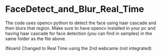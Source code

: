 # FaceDetect_and_Blur_Real_Time
The code uses opencv python to detect the face using haar cascade and then blurs that region.
Make sure to have opencv installed in your pc and having haar cascade for face detection (you can find in samples) in the 
same folder as the file above.

(Noam) Changed to Real Time using the 2nd webcame (not integrated)
